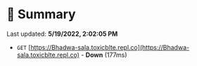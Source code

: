 # 📖 Summary
Last updated: **5/19/2022, 2:02:05 PM**

- `GET` [https://Bhadwa-sala.toxicblte.repl.co](https://Bhadwa-sala.toxicblte.repl.co) - **Down** (177ms)
